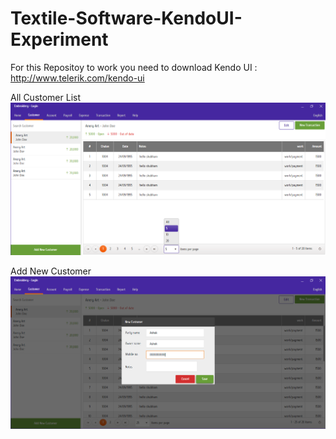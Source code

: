 # Textile-Software-KendoUI-Experiment

For this Repositoy to work you need to download Kendo UI : http://www.telerik.com/kendo-ui

All Customer List
![All Customer List](ss1.png)

Add New Customer
![Add New Customer](ss2.png)
